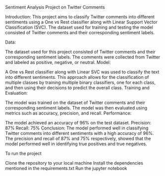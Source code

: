 Sentiment Analysis Project on Twitter Comments

Introduction: This project aims to classify Twitter comments into
different sentiments using a One vs Rest classifier along with Linear
Support Vector Classification (SVC). The dataset used for training and
testing the model consisted of Twitter comments and their corresponding
sentiment labels.

Data:

The dataset used for this project consisted of Twitter comments and
their corresponding sentiment labels. The comments were collected from
Twitter and labeled as positive, negative, or neutral. Model:

A One vs Rest classifier along with Linear SVC was used to classify the
text into different sentiments. This approach allows for the
classification of multiple classes by training multiple binary
classifiers, one for each class, and then using their decisions to
predict the overall class. Training and Evaluation:

The model was trained on the dataset of Twitter comments and their
corresponding sentiment labels. The model was then evaluated using
metrics such as accuracy, precision, and recall. Performance:

The model achieved an accuracy of 96% on the test dataset. Precision:
87% Recall: 75% Conclusion: The model performed well in classifying
Twitter comments into different sentiments with a high accuracy of 96%.
The precision and recall of 87% and 75% respectively, showed that the
model performed well in identifying true positives and true negatives.

To run the project

Clone the repository to your local machine Install the dependencies
mentioned in the requirements.txt Run the jupyter notebook
